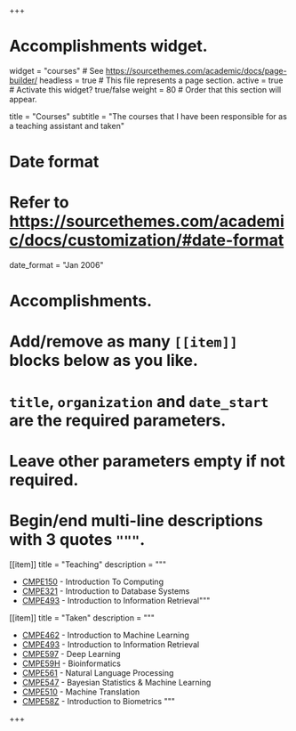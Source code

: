 +++
# Accomplishments widget.
widget = "courses"  # See https://sourcethemes.com/academic/docs/page-builder/
headless = true  # This file represents a page section.
active = true  # Activate this widget? true/false
weight = 80  # Order that this section will appear.

title = "Courses"
subtitle = "The courses that I have been responsible for as a teaching assistant and taken"

# Date format
#   Refer to https://sourcethemes.com/academic/docs/customization/#date-format
date_format = "Jan 2006"

# Accomplishments.
#   Add/remove as many `[[item]]` blocks below as you like.
#   `title`, `organization` and `date_start` are the required parameters.
#   Leave other parameters empty if not required.
#   Begin/end multi-line descriptions with 3 quotes `"""`.


[[item]]
  title = "Teaching"
  description = """
  * [CMPE150](https://www.cmpe.boun.edu.tr/courses/cmpe150) - Introduction To Computing
  * [CMPE321](https://www.cmpe.boun.edu.tr/courses/cmpe321) - Introduction to Database Systems
  * [CMPE493](https://www.cmpe.boun.edu.tr/courses/cmpe493) - Introduction to Information Retrieval"""

[[item]]
  title = "Taken"
  description = """
  * [CMPE462](https://www.cmpe.boun.edu.tr/courses/cmpe462) - Introduction to Machine Learning
  * [CMPE493](https://www.cmpe.boun.edu.tr/courses/cmpe493) - Introduction to Information Retrieval
  * [CMPE597](https://www.cmpe.boun.edu.tr/courses/cmpe597) - Deep Learning
  * [CMPE59H](https://www.cmpe.boun.edu.tr/courses/cmpe59H) - Bioinformatics
  * [CMPE561](https://www.cmpe.boun.edu.tr/courses/cmpe561) - Natural Language Processing
  * [CMPE547](https://www.cmpe.boun.edu.tr/courses/cmpe547) - Bayesian Statistics & Machine Learning
  * [CMPE510](https://www.cmpe.boun.edu.tr/courses/cmpe510) - Machine Translation
  * [CMPE58Z](https://www.cmpe.boun.edu.tr/courses/cmpe58Z) - Introduction to Biometrics """

+++
